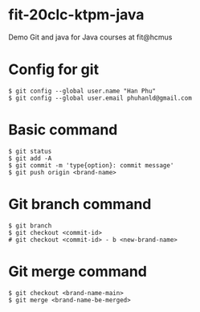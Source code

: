 # fit-20clc-ktpm-java

Demo Git and java for Java courses at fit@hcmus

# Config for git

```
$ git config --global user.name "Han Phu"
$ git config --global user.email phuhanld@gmail.com
```
# Basic command
```shell
$ git status
$ git add -A
$ git commit -m 'type{option}: commit message'
$ git push origin <brand-name>
```

# Git branch command

```shell
$ git branch
$ git checkout <commit-id>
# git checkout <commit-id> - b <new-brand-name>
```

# Git merge command

```shell
$ git checkout <brand-name-main>
$ git merge <brand-name-be-merged>
```
